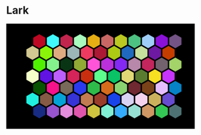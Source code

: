 # Lark
![alt text](https://github.com/Christopher-Gardner/Lark/blob/master/image.png "Hexagonal Grid")
